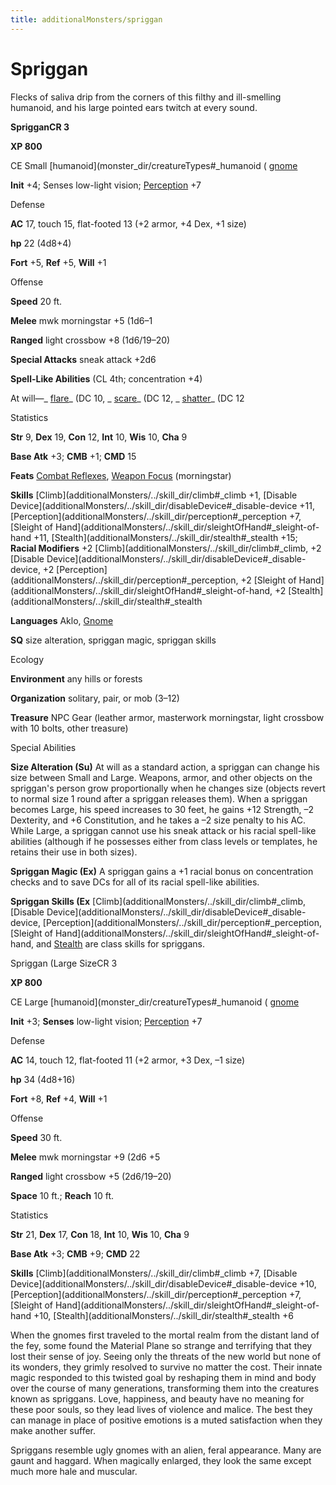 ```yaml
---
title: additionalMonsters/spriggan
---
```

# Spriggan

Flecks of saliva drip from the corners of this filthy and ill-smelling humanoid, and his large pointed ears twitch at every sound.

**SprigganCR 3**

**XP 800**

CE Small [humanoid](monster_dir/creatureTypes#_humanoid ( [gnome](monster_dir/creatureTypes#_gnome-subtype)

**Init** +4; Senses low-light vision; [Perception](additionalMonsters/../skill_dir/perception#_perception) +7

Defense

**AC** 17, touch 15, flat-footed 13 (+2 armor, +4 Dex, +1 size)

**hp** 22 (4d8+4)

**Fort** +5, **Ref** +5, **Will** +1

Offense

**Speed** 20 ft.

**Melee** mwk morningstar +5 (1d6–1

**Ranged** light crossbow +8 (1d6/19–20)

**Special Attacks** sneak attack +2d6

**Spell-Like Abilities** (CL 4th; concentration +4)

At will—_ [flare](additionalMonsters/../spell_dir/flare#_flare)_ (DC 10, _ [scare](additionalMonsters/../spell_dir/scare#_scare)_ (DC 12, _ [shatter](additionalMonsters/../spell_dir/shatter#_shatter)_ (DC 12

Statistics

**Str** 9, **Dex** 19, **Con** 12, **Int** 10, **Wis** 10, **Cha** 9

**Base Atk** +3; **CMB** +1; **CMD** 15

**Feats** [Combat Reflexes](additionalMonsters/../feats#_combat-reflexes), [Weapon Focus](additionalMonsters/../feats#_weapon-focus) (morningstar)

**Skills** [Climb](additionalMonsters/../skill_dir/climb#_climb +1, [Disable Device](additionalMonsters/../skill_dir/disableDevice#_disable-device +11, [Perception](additionalMonsters/../skill_dir/perception#_perception +7, [Sleight of Hand](additionalMonsters/../skill_dir/sleightOfHand#_sleight-of-hand +11, [Stealth](additionalMonsters/../skill_dir/stealth#_stealth +15; **Racial Modifiers** +2 [Climb](additionalMonsters/../skill_dir/climb#_climb, +2 [Disable Device](additionalMonsters/../skill_dir/disableDevice#_disable-device, +2 [Perception](additionalMonsters/../skill_dir/perception#_perception, +2 [Sleight of Hand](additionalMonsters/../skill_dir/sleightOfHand#_sleight-of-hand, +2 [Stealth](additionalMonsters/../skill_dir/stealth#_stealth

**Languages** Aklo, [Gnome](monster_dir/creatureTypes#_gnome-subtype)

**SQ** size alteration, spriggan magic, spriggan skills

Ecology

**Environment** any hills or forests

**Organization** solitary, pair, or mob (3–12)

**Treasure** NPC Gear (leather armor, masterwork morningstar, light crossbow with 10 bolts, other treasure)

Special Abilities

**Size Alteration (Su)** At will as a standard action, a spriggan can change his size between Small and Large. Weapons, armor, and other objects on the spriggan's person grow proportionally when he changes size (objects revert to normal size 1 round after a spriggan releases them). When a spriggan becomes Large, his speed increases to 30 feet, he gains +12 Strength, –2 Dexterity, and +6 Constitution, and he takes a –2 size penalty to his AC. While Large, a spriggan cannot use his sneak attack or his racial spell-like abilities (although if he possesses either from class levels or templates, he retains their use in both sizes).

**Spriggan Magic (Ex)** A spriggan gains a +1 racial bonus on concentration checks and to save DCs for all of its racial spell-like abilities.

**Spriggan Skills (Ex** [Climb](additionalMonsters/../skill_dir/climb#_climb, [Disable Device](additionalMonsters/../skill_dir/disableDevice#_disable-device, [Perception](additionalMonsters/../skill_dir/perception#_perception, [Sleight of Hand](additionalMonsters/../skill_dir/sleightOfHand#_sleight-of-hand, and [Stealth](additionalMonsters/../skill_dir/stealth#_stealth) are class skills for spriggans.

Spriggan (Large SizeCR 3

**XP 800**

CE Large [humanoid](monster_dir/creatureTypes#_humanoid ( [gnome](monster_dir/creatureTypes#_gnome-subtype)

**Init** +3; **Senses** low-light vision; [Perception](additionalMonsters/../skill_dir/perception#_perception) +7

Defense

**AC** 14, touch 12, flat-footed 11 (+2 armor, +3 Dex, –1 size)

**hp** 34 (4d8+16)

**Fort** +8, **Ref** +4, **Will** +1

Offense

**Speed** 30 ft.

**Melee** mwk morningstar +9 (2d6 +5

**Ranged** light crossbow +5 (2d6/19–20)

**Space** 10 ft.; **Reach** 10 ft.

Statistics

**Str** 21, **Dex** 17, **Con** 18, **Int** 10, **Wis** 10, **Cha** 9

**Base Atk** +3; **CMB** +9; **CMD** 22

**Skills** [Climb](additionalMonsters/../skill_dir/climb#_climb +7, [Disable Device](additionalMonsters/../skill_dir/disableDevice#_disable-device +10, [Perception](additionalMonsters/../skill_dir/perception#_perception +7, [Sleight of Hand](additionalMonsters/../skill_dir/sleightOfHand#_sleight-of-hand +10, [Stealth](additionalMonsters/../skill_dir/stealth#_stealth +6

When the gnomes first traveled to the mortal realm from the distant land of the fey, some found the Material Plane so strange and terrifying that they lost their sense of joy. Seeing only the threats of the new world but none of its wonders, they grimly resolved to survive no matter the cost. Their innate magic responded to this twisted goal by reshaping them in mind and body over the course of many generations, transforming them into the creatures known as spriggans. Love, happiness, and beauty have no meaning for these poor souls, so they lead lives of violence and malice. The best they can manage in place of positive emotions is a muted satisfaction when they make another suffer.

Spriggans resemble ugly gnomes with an alien, feral appearance. Many are gaunt and haggard. When magically enlarged, they look the same except much more hale and muscular.

